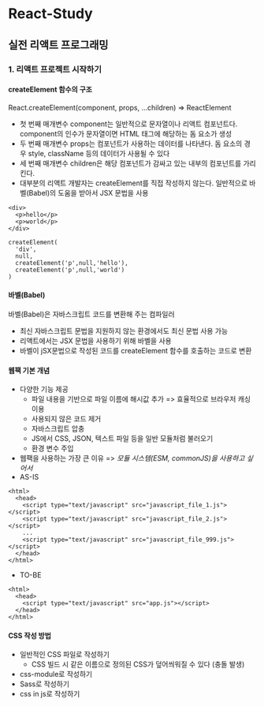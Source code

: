 # React-Study
## 실전 리액트 프로그래밍

### 1. 리액트 프로젝트 시작하기

#### createElement 함수의 구조 
React.createElement(component, props, ...children) => ReactElement
- 첫 번째 매개변수 component는 일반적으로 문자열이나 리액트 컴포넌트다. component의 인수가 문자열이면 HTML 태그에 해당하는 돔 요소가 생성
- 두 번째 매개변수 props는 컴포넌트가 사용하는 데이터를 나타낸다. 돔 요소의 경우 style, className 등의 데이터가 사용될 수 있다
- 세 번째 매개변수 children은 해당 컴포넌트가 감싸고 있는 내부의 컴포넌트를 가리킨다.
- 대부분의 리액트 개발자는 createElement를 직접 작성하지 않는다. 일반적으로 바벨(Babel)의 도움을 받아서 JSX 문법을 사용
```
<div>
  <p>hello</p>
  <p>world</p>
</div>

createElement(
  'div',
  null,
  createElement('p',null,'hello'),
  createElement('p',null,'world')
)
```

#### 바벨(Babel)
바벨(Babel)은 자바스크립트 코드를 변환해 주는 컴파일러
- 최신 자바스크립트 문법을 지원하지 않는 환경에서도 최신 문법 사용 가능
- 리액트에서는 JSX 문법을 사용하기 위해 바벨을 사용
- 바벨이 jSX문법으로 작성된 코드를 createElement 함수를 호출하는 코드로 변환

#### 웹팩 기본 개념
- 다양한 기능 제공
  - 파일 내용을 기반으로 파일 이름에 해시값 추가 => 효율적으로 브라우저 캐싱 이용
  - 사용되지 않은 코드 제거
  - 자바스크립트 압충
  - JS에서 CSS, JSON, 텍스트 파일 등을 일반 모듈처럼 불러오기
  - 환경 변수 주입
- 웹팩을 사용하는 가장 큰 이유 => *모듈 시스템(ESM, commonJS)을 사용하고 싶어서*
- AS-IS
```
<html>
  <head>
    <script type="text/javascript" src="javascript_file_1.js"></script>
    <script type="text/javascript" src="javascript_file_2.js"></script>
    ...
    <script type="text/javascript" src="javascript_file_999.js"></script>
  </head>
</html>
```
- TO-BE
```
<html>
  <head>
    <script type="text/javascript" src="app.js"></script>
  </head>
</html>
```

#### CSS 작성 방법
- 일반적인 CSS 파일로 작성하기
  - CSS 빌드 시 같은 이름으로 정의된 CSS가 덮어씌워질 수 있다 (충돌 발생)
- css-module로 작성하기
- Sass로 작성하기
- css in js로 작성하기

